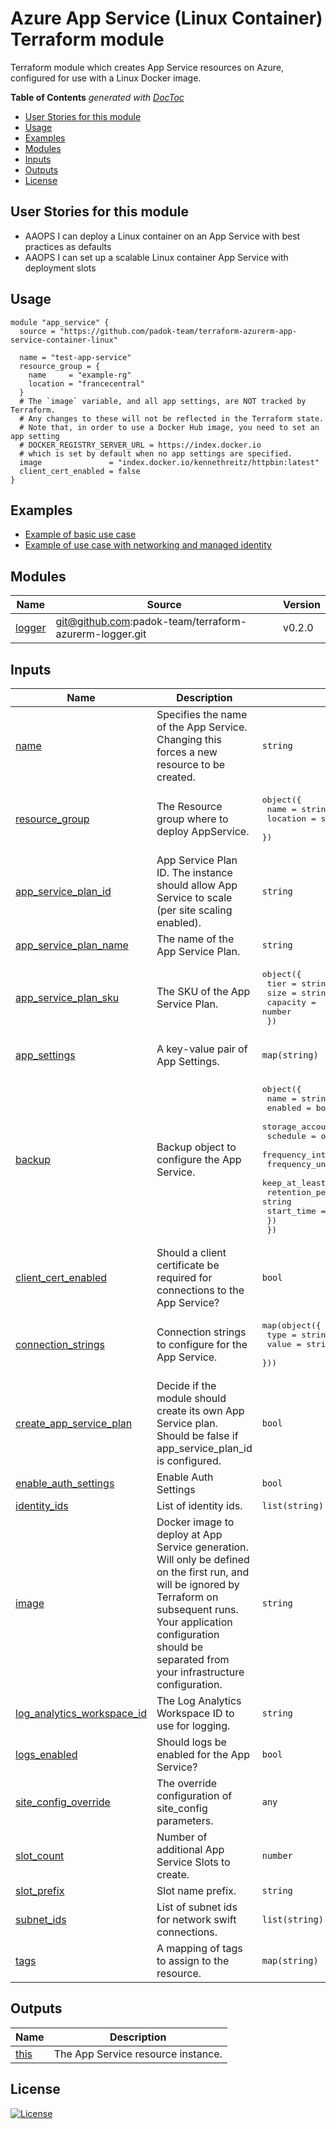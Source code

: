 # Azure App Service (Linux Container) Terraform module

Terraform module which creates App Service resources on Azure, configured for use with a Linux Docker image.

<!-- START doctoc generated TOC please keep comment here to allow auto update -->
<!-- DON'T EDIT THIS SECTION, INSTEAD RE-RUN doctoc TO UPDATE -->
**Table of Contents**  *generated with [DocToc](https://github.com/thlorenz/doctoc)*

- [User Stories for this module](#user-stories-for-this-module)
- [Usage](#usage)
- [Examples](#examples)
- [Modules](#modules)
- [Inputs](#inputs)
- [Outputs](#outputs)
- [License](#license)

<!-- END doctoc generated TOC please keep comment here to allow auto update -->

## User Stories for this module

- AAOPS I can deploy a Linux container on an App Service with best practices as defaults
- AAOPS I can set up a scalable Linux container App Service with deployment slots

## Usage

```hcl
module "app_service" {
  source = "https://github.com/padok-team/terraform-azurerm-app-service-container-linux"

  name = "test-app-service"
  resource_group = {
    name     = "example-rg"
    location = "francecentral"
  }
  # The `image` variable, and all app settings, are NOT tracked by Terraform.
  # Any changes to these will not be reflected in the Terraform state.
  # Note that, in order to use a Docker Hub image, you need to set an app setting
  # DOCKER_REGISTRY_SERVER_URL = https://index.docker.io
  # which is set by default when no app settings are specified.
  image               = "index.docker.io/kennethreitz/httpbin:latest"
  client_cert_enabled = false
}
```

## Examples

- [Example of basic use case](examples/basic/main.tf)
- [Example of use case with networking and managed identity](examples/network_and_identity/main.tf)

<!-- BEGIN_TF_DOCS -->
## Modules

| Name | Source | Version |
|------|--------|---------|
| <a name="module_logger"></a> [logger](#module\_logger) | git@github.com:padok-team/terraform-azurerm-logger.git | v0.2.0 |

## Inputs

| Name | Description | Type | Default | Required |
|------|-------------|------|---------|:--------:|
| <a name="input_name"></a> [name](#input\_name) | Specifies the name of the App Service. Changing this forces a new resource to be created. | `string` | n/a | yes |
| <a name="input_resource_group"></a> [resource\_group](#input\_resource\_group) | The Resource group where to deploy AppService. | <pre>object({<br>    name     = string,<br>    location = string<br>  })</pre> | n/a | yes |
| <a name="input_app_service_plan_id"></a> [app\_service\_plan\_id](#input\_app\_service\_plan\_id) | App Service Plan ID. The instance should allow App Service to scale (per site scaling enabled). | `string` | `null` | no |
| <a name="input_app_service_plan_name"></a> [app\_service\_plan\_name](#input\_app\_service\_plan\_name) | The name of the App Service Plan. | `string` | `null` | no |
| <a name="input_app_service_plan_sku"></a> [app\_service\_plan\_sku](#input\_app\_service\_plan\_sku) | The SKU of the App Service Plan. | <pre>object({<br>    tier     = string<br>    size     = string<br>    capacity = number<br>  })</pre> | <pre>{<br>  "capacity": null,<br>  "size": "S1",<br>  "tier": "Standard"<br>}</pre> | no |
| <a name="input_app_settings"></a> [app\_settings](#input\_app\_settings) | A key-value pair of App Settings. | `map(string)` | <pre>{<br>  "DOCKER_REGISTRY_SERVER_URL": "https://index.docker.io"<br>}</pre> | no |
| <a name="input_backup"></a> [backup](#input\_backup) | Backup object to configure the App Service. | <pre>object({<br>    name                = string<br>    enabled             = bool<br>    storage_account_url = string<br>    schedule = object({<br>      frequency_interval       = string<br>      frequency_unit           = string<br>      keep_at_least_one_backup = bool<br>      retention_period_in_days = string<br>      start_time               = string<br>    })<br>  })</pre> | `null` | no |
| <a name="input_client_cert_enabled"></a> [client\_cert\_enabled](#input\_client\_cert\_enabled) | Should a client certificate be required for connections to the App Service? | `bool` | `true` | no |
| <a name="input_connection_strings"></a> [connection\_strings](#input\_connection\_strings) | Connection strings to configure for the App Service. | <pre>map(object({<br>    type  = string<br>    value = string<br>  }))</pre> | `{}` | no |
| <a name="input_create_app_service_plan"></a> [create\_app\_service\_plan](#input\_create\_app\_service\_plan) | Decide if the module should create its own App Service plan. Should be false if app\_service\_plan\_id is configured. | `bool` | `true` | no |
| <a name="input_enable_auth_settings"></a> [enable\_auth\_settings](#input\_enable\_auth\_settings) | Enable Auth Settings | `bool` | `true` | no |
| <a name="input_identity_ids"></a> [identity\_ids](#input\_identity\_ids) | List of identity ids. | `list(string)` | `[]` | no |
| <a name="input_image"></a> [image](#input\_image) | Docker image to deploy at App Service generation.  Will only be defined on the first run, and will be ignored by Terraform on subsequent runs. Your application configuration should be separated from your infrastructure configuration. | `string` | `"index.docker.io/busybox:latest"` | no |
| <a name="input_log_analytics_workspace_id"></a> [log\_analytics\_workspace\_id](#input\_log\_analytics\_workspace\_id) | The Log Analytics Workspace ID to use for logging. | `string` | `null` | no |
| <a name="input_logs_enabled"></a> [logs\_enabled](#input\_logs\_enabled) | Should logs be enabled for the App Service? | `bool` | `true` | no |
| <a name="input_site_config_override"></a> [site\_config\_override](#input\_site\_config\_override) | The override configuration of site\_config parameters. | `any` | `{}` | no |
| <a name="input_slot_count"></a> [slot\_count](#input\_slot\_count) | Number of additional App Service Slots to create. | `number` | `0` | no |
| <a name="input_slot_prefix"></a> [slot\_prefix](#input\_slot\_prefix) | Slot name prefix. | `string` | `null` | no |
| <a name="input_subnet_ids"></a> [subnet\_ids](#input\_subnet\_ids) | List of subnet ids for network swift connections. | `list(string)` | `[]` | no |
| <a name="input_tags"></a> [tags](#input\_tags) | A mapping of tags to assign to the resource. | `map(string)` | `{}` | no |

## Outputs

| Name | Description |
|------|-------------|
| <a name="output_this"></a> [this](#output\_this) | The App Service resource instance. |
<!-- END_TF_DOCS -->

## License

[![License](https://img.shields.io/badge/License-Apache_2.0-blue.svg)](https://opensource.org/licenses/Apache-2.0)
